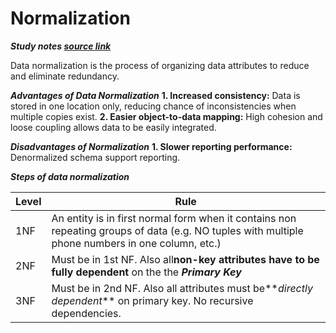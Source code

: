 # Normalization

**_Study notes [source link](http://agiledata.org/essays/dataNormalization.html)_**

Data normalization is the process of organizing data attributes to reduce and eliminate redundancy.

**_Advantages of Data Normalization_**
**1. Increased consistency:** Data is stored in one location only, reducing chance of inconsistencies when multiple copies exist.
**2. Easier object-to-data mapping:** High cohesion and loose coupling allows data to be easily integrated.

**_Disadvantages of Normalization_**
**1. Slower reporting performance:** Denormalized schema support reporting.

**_Steps of data normalization_**


| Level | Rule |
| - | - |
| 1NF | An entity is in first normal form when it contains non repeating groups of data (e.g. NO tuples with multiple phone numbers in one column, etc.) |
| 2NF | Must be in 1st NF. Also all**non-key attributes have to be fully dependent** on the the **_Primary Key_** |
| 3NF | Must be in 2nd NF. Also all attributes must be**_directly dependent_** on primary key. No recursive dependencies. |
